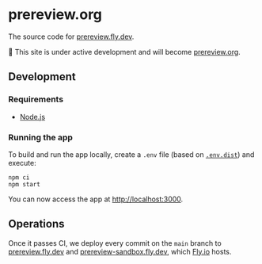 # prereview.org

The source code for [prereview.fly.dev].

🌱️ This site is under active development and will become [prereview.org].

## Development

### Requirements

- [Node.js]

### Running the app

To build and run the app locally, create a `.env` file (based on [`.env.dist`](.env.dist)) and execute:

```shell
npm ci
npm start
```

You can now access the app at <http://localhost:3000>.

## Operations

Once it passes CI, we deploy every commit on the `main` branch to [prereview.fly.dev] and [prereview-sandbox.fly.dev], which [Fly.io] hosts.

[fly.io]: https://fly.io/
[node.js]: https://nodejs.org/
[prereview.fly.dev]: https://prereview.fly.dev/
[prereview-sandbox.fly.dev]: https://prereview-sandbox.fly.dev/
[prereview.org]: https://prereview.org/
